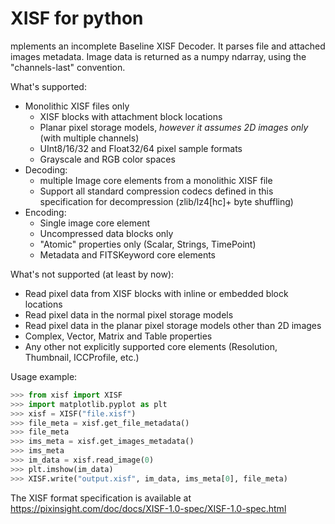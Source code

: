 # XISF for python

mplements an incomplete Baseline XISF Decoder. It parses file and attached images metadata. Image data is returned as a numpy ndarray, using the "channels-last" convention. 

What's supported: 
- Monolithic XISF files only
  - XISF blocks with attachment block locations
  - Planar pixel storage models, *however it assumes 2D images only* (with multiple channels)
  - UInt8/16/32 and Float32/64 pixel sample formats
  - Grayscale and RGB color spaces     
- Decoding:
  - multiple Image core elements from a monolithic XISF file
  - Support all standard compression codecs defined in this specification for decompression (zlib/lz4[hc]+ byte shuffling)
- Encoding:
  - Single image core element
  - Uncompressed data blocks only       
  - "Atomic" properties only (Scalar, Strings, TimePoint)
  - Metadata and FITSKeyword core elements

What's not supported (at least by now):
  - Read pixel data from XISF blocks with inline or embedded block locations
  - Read pixel data in the normal pixel storage models
  - Read pixel data in the planar pixel storage models other than 2D images
  - Complex, Vector, Matrix and Table properties
  - Any other not explicitly supported core elements (Resolution, Thumbnail, ICCProfile, etc.)

Usage example:
```python
>>> from xisf import XISF
>>> import matplotlib.pyplot as plt
>>> xisf = XISF("file.xisf")
>>> file_meta = xisf.get_file_metadata()    
>>> file_meta
>>> ims_meta = xisf.get_images_metadata()
>>> ims_meta
>>> im_data = xisf.read_image(0)
>>> plt.imshow(im_data)
>>> XISF.write("output.xisf", im_data, ims_meta[0], file_meta)
```

The XISF format specification is available at https://pixinsight.com/doc/docs/XISF-1.0-spec/XISF-1.0-spec.html
